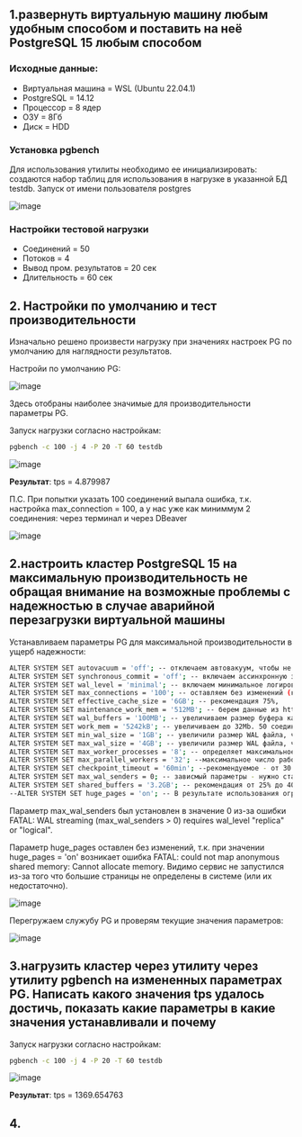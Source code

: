 ## 1.развернуть виртуальную машину любым удобным способом и поставить на неё PostgreSQL 15 любым способом
### Исходные данные:
* Виртуальная машина =  WSL (Ubuntu 22.04.1)
* PostgreSQL =  14.12
* Процессор = 8 ядер
* ОЗУ = 8Гб
* Диск = HDD

### Установка pgbench
Для использования утилиты необходимо ее инициализировать: создаются набор таблиц для использования в нагрузке в указанной БД testdb. Запуск от имени пользователя postgres

![image](https://github.com/md31git/Otus-PG-DmitriyM/assets/108184930/30c164ce-9d00-48aa-9659-cf208a1c2d45)

### Настройки тестовой нагрузки
* Соединений = 50
* Потоков  = 4
* Вывод пром. результатов = 20 сек
* Длительность = 60 сек

## 2. Настройки по умолчанию и тест производительности 
Изначально решено произвести нагрузку при значениях настроек PG по умолчанию для наглядности результатов.

Настройи по умолчанию PG:

![image](https://github.com/md31git/Otus-PG-DmitriyM/assets/108184930/02c63bcc-4b9a-464c-a0d6-c2a2365d81df)

Здесь отобраны наиболее значимые для производительности параметры PG. 

Запуск нагрузки согласно настройкам:

```bash
pgbench -c 100 -j 4 -P 20 -T 60 testdb
```
![image](https://github.com/md31git/Otus-PG-DmitriyM/assets/108184930/928c32f6-6004-4ed5-9430-15e31620cbbb)

**Результат**: tps = 4.879987

П.С. При попытки указать 100 соединений выпала ошибка, т.к. настройка max_connection = 100, а у нас уже как миниммум 2 соединения: через терминал и через DBeaver

![image](https://github.com/md31git/Otus-PG-DmitriyM/assets/108184930/3883fb65-db37-4ff2-addf-b429cb004039)

## 2.настроить кластер PostgreSQL 15 на максимальную производительность не обращая внимание на возможные проблемы с надежностью в случае аварийной перезагрузки виртуальной машины
Устанавливаем параметры PG для максимальной производительности в ущерб надежности:
```bash
ALTER SYSTEM SET autovacuum = 'off'; -- отключаем автовакуум, чтобы не нагружать фоновым процессом систему.
ALTER SYSTEM SET synchronous_commit = 'off'; -- включаем ассинхронную зваись WAL на диск не дожидаясь подтверждения
ALTER SYSTEM SET wal_level = 'minimal'; -- включаем минимальное логирование данных (нет репликации)
ALTER SYSTEM SET max_connections = '100'; -- оставляем без изменений (кол-во полþзователей * 2)
ALTER SYSTEM SET effective_cache_size = '6GB'; -- рекомендация 75%,
ALTER SYSTEM SET maintenance_work_mem = '512MB'; -- берем данные из https://pgtune.leopard.in.ua/#/ 
ALTER SYSTEM SET wal_buffers = '100MB'; -- увеличиваем размер буфера как 1/32 от **shared_buffers**
ALTER SYSTEM SET work_mem = '5242kB'; -- увеличиваем до 32Mb. 50 соединений *32Mb = 1.6ГБ - не превышает shared_buffers.
ALTER SYSTEM SET min_wal_size = '1GB'; -- увеличили размер WAL файла, чтобы уведичить время сброса его на диск 
ALTER SYSTEM SET max_wal_size = '4GB'; -- увеличили размер WAL файла, чтобы уведичить время сброса его на диск 
ALTER SYSTEM SET max_worker_processes = '8'; -- определяет максимальное число фоновых процессов, которое разрешено запускать на сервере.
ALTER SYSTEM SET max_parallel_workers = '32'; --максимальное число рабочих процессов, которое система сможет поддерживать для параллельных операций. Соотношение max_worker_processes к max_parallel_workers должно равняться числу ядер CPU.
ALTER SYSTEM SET checkpoint_timeout = '60min'; --рекомендуемое - от 30 минут до часа. Ставим 1 час.
ALTER SYSTEM SET max_wal_senders = 0; -- зависмый параметры - нужно ставить 0 (по умолчанию 10) если wal_level = 'minimal', иначе сервер не запускается пишет ошибку (см ниже) 
ALTER SYSTEM SET shared_buffers = '3.2GB'; -- рекомендация от 25% до 40%, ставим 25%.
--ALTER SYSTEM SET huge_pages = 'on'; -- В результате использования огромных страниц уменьшаются таблицы страниц, и процессор тратит меньше времени на управление памятью. Получаем ошибку 
```
Параметр max_wal_senders был установлен в значение 0 из-за ошибки FATAL:  WAL streaming (max_wal_senders > 0) requires wal_level "replica" or "logical".

Параметр huge_pages оставлен без изменений, т.к. при значении huge_pages = 'on' возникает ошибка FATAL:  could not map anonymous shared memory: Cannot allocate memory. Видимо сервис не запустился из-за того что  большие страницы не определены в системе (или их недостаточно).

![image](https://github.com/md31git/Otus-PG-DmitriyM/assets/108184930/32a4078b-7a13-48a0-843f-050658de8013)
 
Перегружаем служубу PG  и проверям текущие значения параметров:

![image](https://github.com/md31git/Otus-PG-DmitriyM/assets/108184930/d2a42c9a-7b73-494c-93d2-8e1918dcddca)

## 3.нагрузить кластер через утилиту через утилиту pgbench на измененных параметрах PG. Написать какого значения tps удалось достичь, показать какие параметры в какие значения устанавливали и почему
Запуск нагрузки согласно настройкам:

```bash
pgbench -c 100 -j 4 -P 20 -T 60 testdb
```
![image](https://github.com/md31git/Otus-PG-DmitriyM/assets/108184930/333b4d01-4dd8-49b5-bc68-3180038efeb2)

**Результат**: tps = 1369.654763

## 4.
